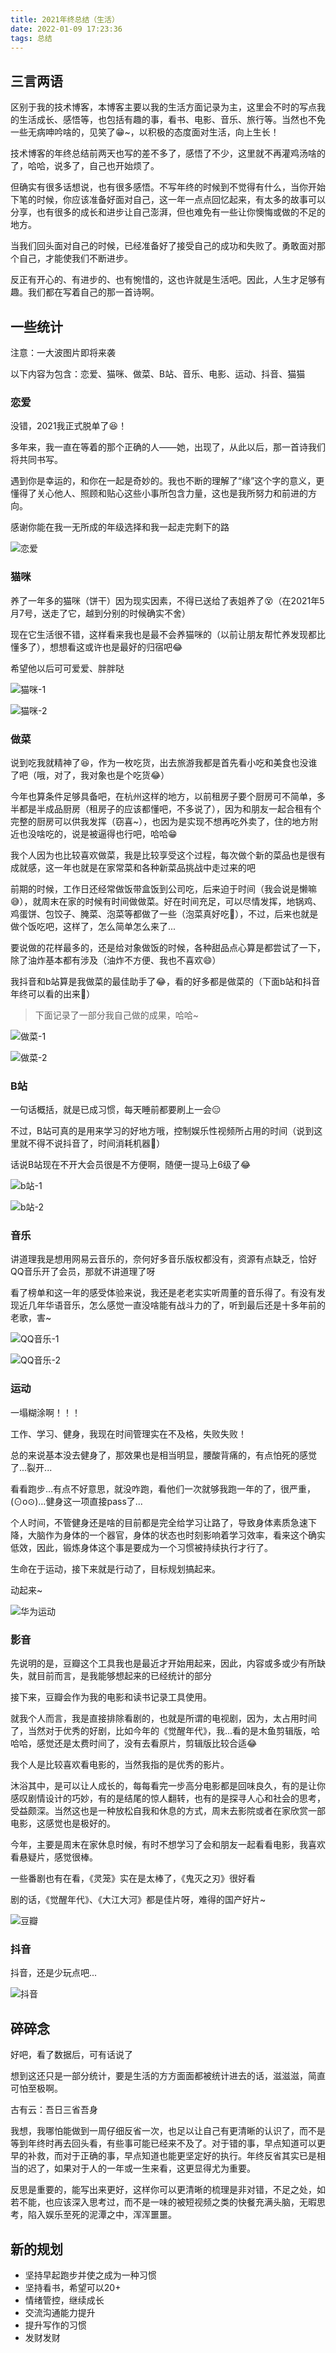```yaml
---
title: 2021年终总结（生活）
date: 2022-01-09 17:23:36
tags: 总结
---
```


## 三言两语

区别于我的技术博客，本博客主要以我的生活方面记录为主，这里会不时的写点我的生活成长、感悟等，也包括有趣的事，看书、电影、音乐、旅行等。当然也不免一些无病呻吟啥的，见笑了😁~，以积极的态度面对生活，向上生长！

技术博客的年终总结前两天也写的差不多了，感悟了不少，这里就不再灌鸡汤啥的了，哈哈，说多了，自己也开始烦了。

但确实有很多话想说，也有很多感悟。不写年终的时候到不觉得有什么，当你开始下笔的时候，你应该准备好面对自己，这一年一点点回忆起来，有太多的故事可以分享，也有很多的成长和进步让自己澎湃，但也难免有一些让你懊悔或做的不足的地方。

当我们回头面对自己的时候，已经准备好了接受自己的成功和失败了。勇敢面对那个自己，才能使我们不断进步。

反正有开心的、有进步的、也有惋惜的，这也许就是生活吧。因此，人生才足够有趣。我们都在写着自己的那一首诗啊。

## 一些统计

注意：一大波图片即将来袭

以下内容为包含：恋爱、猫咪、做菜、B站、音乐、电影、运动、抖音、猫猫

### 恋爱

没错，2021我正式脱单了😆！

多年来，我一直在等着的那个正确的人——她，出现了，从此以后，那一首诗我们将共同书写。

遇到你是幸运的，和你在一起是奇妙的。我也不断的理解了“缘”这个字的意义，更懂得了关心他人、照顾和贴心这些小事所包含力量，这也是我所努力和前进的方向。

感谢你能在我一无所成的年级选择和我一起走完剩下的路

![恋爱](https://cdn.jsdelivr.net/gh/JS-banana/images/hexo/2021/2021-love.jpg)

### 猫咪

养了一年多的猫咪（饼干）因为现实因素，不得已送给了表姐养了😵（在2021年5月7号，送走了它，越到分别的时候确实不舍）

现在它生活很不错，这样看来我也是最不会养猫咪的（以前让朋友帮忙养发现都比懂多了），想想看这或许也是最好的归宿吧😂

希望他以后可可爱爱、胖胖哒

![猫咪-1](https://cdn.jsdelivr.net/gh/JS-banana/images/hexo/2021/2021-cat-1.jpg)

![猫咪-2](https://cdn.jsdelivr.net/gh/JS-banana/images/hexo/2021/2021-cat-2.jpg)

### 做菜

说到吃我就精神了😆，作为一枚吃货，出去旅游我都是首先看小吃和美食也没谁了吧（哦，对了，我对象也是个吃货😂）

今年也算条件足够具备吧，在杭州这样的地方，以前租房子要个厨房可不简单，多半都是半成品厨房（租房子的应该都懂吧，不多说了），因为和朋友一起合租有个完整的厨房可以供我发挥（窃喜~），也因为是实现不想再吃外卖了，住的地方附近也没啥吃的，说是被逼得也行吧，哈哈😁

我个人因为也比较喜欢做菜，我是比较享受这个过程，每次做个新的菜品也是很有成就感，这一年也就是在家常菜和各种新菜品挑战中走过来的吧

前期的时候，工作日还经常做饭带盒饭到公司吃，后来迫于时间（我会说是懒嘛😅），就周末在家的时候有时间做做菜。好在时间充足，可以尽情发挥，地锅鸡、鸡蛋饼、包饺子、腌菜、泡菜等都做了一些（泡菜真好吃🤤），不过，后来也就是做个饭吃吧，这样了，怎么简单怎么来了...

要说做的花样最多的，还是给对象做饭的时候，各种甜品点心算是都尝试了一下，除了油炸基本都有涉及（油炸不方便、我也不喜欢😄）

我抖音和b站算是我做菜的最佳助手了😂，看的好多都是做菜的（下面b站和抖音年终可以看的出来🤣）

> 下面记录了一部分我自己做的成果，哈哈~

![做菜-1](https://cdn.jsdelivr.net/gh/JS-banana/images/hexo/2021/2021-food.jpg)

![做菜-2](https://cdn.jsdelivr.net/gh/JS-banana/images/hexo/2021/2021-food-2.jpg)

### B站

一句话概括，就是已成习惯，每天睡前都要刷上一会😑

不过，B站可真的是用来学习的好地方哦，控制娱乐性视频所占用的时间（说到这里就不得不说抖音了，时间消耗机器🤪）

话说B站现在不开大会员很是不方便啊，随便一提马上6级了😂

![b站-1](https://cdn.jsdelivr.net/gh/JS-banana/images/hexo/2021/2021-bilibili-1.jpg)

![b站-2](https://cdn.jsdelivr.net/gh/JS-banana/images/hexo/2021/2021-bilibili-2.jpg)

### 音乐

讲道理我是想用网易云音乐的，奈何好多音乐版权都没有，资源有点缺乏，恰好QQ音乐开了会员，那就不讲道理了呀

看了榜单和这一年的感受体验来说，我还是老老实实听周董的音乐得了。有没有发现近几年华语音乐，怎么感觉一直没啥能有战斗力的了，听到最后还是十多年前的老歌，害~

![QQ音乐-1](https://cdn.jsdelivr.net/gh/JS-banana/images/hexo/2021/2021-music-1.jpg)

![QQ音乐-2](https://cdn.jsdelivr.net/gh/JS-banana/images/hexo/2021/2021-music-2.jpg)

### 运动

一塌糊涂啊！！！

工作、学习、健身，我现在时间管理实在不及格，失败失败！

总的来说基本没去健身了，那效果也是相当明显，腰酸背痛的，有点怕死的感觉了...裂开...

看看跑步...有点不好意思，就没咋跑，看他们一次就够我跑一年的了，很严重，(⊙o⊙)…健身这一项直接pass了...

个人时间，不管健身还是啥的目前都是完全给学习让路了，导致身体素质急速下降，大脑作为身体的一个器官，身体的状态也时刻影响着学习效率，看来这个确实低效，因此，锻炼身体这个事是要成为一个习惯被持续执行才行了。

生命在于运动，接下来就是行动了，目标规划搞起来。

动起来~

![华为运动](https://cdn.jsdelivr.net/gh/JS-banana/images/hexo/2021/2021-sport-1.jpg)

### 影音

先说明的是，豆瓣这个工具我也是最近才开始用起来，因此，内容或多或少有所缺失，就目前而言，是我能够想起来的已经统计的部分

接下来，豆瓣会作为我的电影和读书记录工具使用。

就我个人而言，我是直接排除看剧的，也就是所谓的电视剧，因为，太占用时间了，当然对于优秀的好剧，比如今年的《觉醒年代》，我...看的是木鱼剪辑版，哈哈哈，感觉还是太费时间了，没有去看原片，剪辑版比较合适😂

我个人是比较喜欢看电影的，当然我指的是优秀的影片。

沐浴其中，是可以让人成长的，每每看完一步高分电影都是回味良久，有的是让你感叹剧情设计的巧妙，有的是结尾的惊人翻转，也有的是探寻人心和社会的思考，受益颇深。当然这也是一种放松自我和休息的方式，周末去影院或者在家欣赏一部电影，这感觉也是极好的。

今年，主要是周末在家休息时候，有时不想学习了会和朋友一起看看电影，我喜欢看悬疑片，感觉很棒。

一些番剧也有在看，《灵笼》实在是太棒了，《鬼灭之刃》很好看

剧的话，《觉醒年代》、《大江大河》都是佳片呀，难得的国产好片~

![豆瓣](https://cdn.jsdelivr.net/gh/JS-banana/images/hexo/2021/2021-douban-movie.jpg)

### 抖音

抖音，还是少玩点吧...

![抖音](https://cdn.jsdelivr.net/gh/JS-banana/images/hexo/2021/2021-douyin.jpg)

## 碎碎念

好吧，看了数据后，可有话说了

想到这还只是一部分统计，要是生活的方方面面都被统计进去的话，滋滋滋，简直可怕至极啊。

古有云：吾日三省吾身

我想，我哪怕能做到一周仔细反省一次，也足以让自己有更清晰的认识了，而不是等到年终时再去回头看，有些事可能已经来不及了。对于错的事，早点知道可以更早的补救，而对于正确的事，早点知道也能更坚定好的执行。年终反省其实已是相当的迟了，如果对于人的一年或一生来看，这更显得尤为重要。

反思是重要的，能写出来更好，这样你可以更清晰的梳理是非对错，不足之处，如若不能，也应该深入思考过，而不是一味的被短视频之类的快餐充满头脑，无暇思考，陷入娱乐至死的泥潭之中，浑浑噩噩。

## 新的规划

- 坚持早起跑步并使之成为一种习惯
- 坚持看书，希望可以20+
- 情绪管控，继续成长
- 交流沟通能力提升
- 提升写作的习惯
- 发财发财
